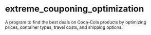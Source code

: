 # extreme_couponing_optimization
A program to find the best deals on Coca-Cola products by optimizing prices, container types, travel costs, and shipping options.
